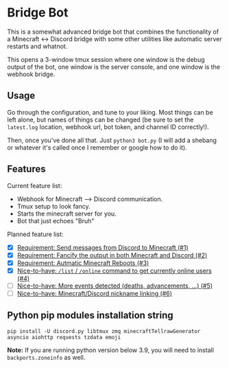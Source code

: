 # Bridge Bot
This is a somewhat advanced bridge bot that combines the functionality of a
Minecraft <-> Discord bridge with some other utilities like automatic server
restarts and whatnot.

This opens a 3-window tmux session where one window is the debug output of the
bot, one window is the server console, and one window is the webhook bridge.

## Usage
Go through the configuration, and tune to your liking. Most things can be left
alone, but names of things can be changed (be sure to set the `latest.log`
location, webhook url, bot token, and channel ID correctly!). 

Then, once you've done all that. Just `python3 bot.py` (I will add a shebang or
whatever it's called once I remember or google how to do it).

## Features
Current feature list:

- Webhook for Minecraft --> Discord communication.
- Tmux setup to look fancy.
- Starts the minecraft server for you.
- Bot that just echoes "Bruh"

Planned feature list:

- [x] [Requirement: Send messages from Discord to Minecraft (#1)](https://github.com/PlotCC/Minecraft-Discord-Bridge/issues/1)
- [x] [Requirement: Fancify the output in both Minecraft and Discord (#2)](https://github.com/PlotCC/Minecraft-Discord-Bridge/issues/2)
- [x] [Requirement: Autmatic Minecraft Reboots (#3)](https://github.com/PlotCC/Minecraft-Discord-Bridge/issues/3)
- [x] [Nice-to-have: `/list` / `/online` command to get currently online users (#4)](https://github.com/PlotCC/Minecraft-Discord-Bridge/issues/4)
- [ ] [Nice-to-have: More events detected (deaths, advancements, ...) (#5)](https://github.com/PlotCC/Minecraft-Discord-Bridge/issues/5)
- [ ] [Nice-to-have: Minecraft/Discord nickname linking (#6)](https://github.com/PlotCC/Minecraft-Discord-Bridge/issues/6)

## Python pip modules installation string
```
pip install -U discord.py libtmux zmq minecraftTellrawGenerator asyncio aiohttp requests tzdata emoji
```
**Note:** If you are running python version below 3.9, you will need to install `backports.zoneinfo` as well.